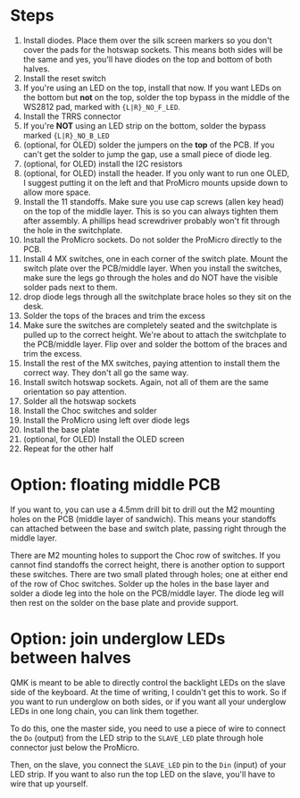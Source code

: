 # Steps
1. Install diodes. Place them over the silk screen markers so you don't cover
   the pads for the hotswap sockets. This means both sides will be the same and
   yes, you'll have diodes on the top and bottom of both halves.
1. Install the reset switch
1. If you're using an LED on the top, install that now. If you want LEDs on the
   bottom but **not** on the top, solder the top bypass in the middle of the
   WS2812 pad, marked with `{L|R}_NO_F_LED`.
1. Install the TRRS connector
1. If you're **NOT** using an LED strip on the bottom, solder the bypass marked
   `{L|R}_NO_B_LED`
1. (optional, for OLED) solder the jumpers on the **top** of the PCB. If you
   can't get the solder to jump the gap, use a small piece of diode leg.
1. (optional, for OLED) install the I2C resistors
1. (optional, for OLED) install the header. If you only want to run one OLED, I
   suggest putting it on the left and that ProMicro mounts upside down to allow
   more space.
1. Install the 11 standoffs. Make sure you use cap screws (allen key head) on
   the top of the middle layer. This is so you can always tighten them after
   assembly. A phillips head screwdriver probably won't fit through the hole in
   the switchplate.
1. Install the ProMicro sockets. Do not solder the ProMicro directly to the PCB.
1. Install 4 MX switches, one in each corner of the switch plate. Mount the
   switch plate over the PCB/middle layer. When you install the switches, make
   sure the legs go through the holes and do NOT have the visible solder pads
   next to them.
1. drop diode legs through all the switchplate brace holes so they sit on the
   desk.
1. Solder the tops of the braces and trim the excess
1. Make sure the switches are completely seated and the switchplate is pulled up
   to the correct height. We're about to attach the switchplate to the
   PCB/middle layer. Flip over and solder the bottom of the braces and trim the
   excess.
1. Install the rest of the MX switches, paying attention to install them the
   correct way. They don't all go the same way.
1. Install switch hotswap sockets. Again, not all of them are the same
   orientation so pay attention.
1. Solder all the hotswap sockets
1. Install the Choc switches and solder
1. Install the ProMicro using left over diode legs
1. Install the base plate
1. (optional, for OLED) Install the OLED screen
1. Repeat for the other half


# Option: floating middle PCB
If you want to, you can use a 4.5mm drill bit to drill out the M2 mounting holes
on the PCB (middle layer of sandwich). This means your standoffs can attached
between the base and switch plate, passing right through the middle layer.

There are M2 mounting holes to support the Choc row of switches. If you cannot
find standoffs the correct height, there is another option to support these
switches.  There are two small plated through holes; one at either end of the
row of Choc switches. Solder up the holes in the base layer and solder a diode
leg into the hole on the PCB/middle layer. The diode leg will then rest on the
solder on the base plate and provide support.

# Option: join underglow LEDs between halves
QMK is meant to be able to directly control the backlight LEDs on the slave side of the
keyboard. At the time of writing, I couldn't get this to work. So if you want to
run underglow on both sides, or if you want all your underglow LEDs in one long
chain, you can link them together.

To do this, one the master side, you need to use a piece of wire to connect the
`Do` (output) from the LED strip to the `SLAVE_LED` plate through hole connector
just below the ProMicro.

Then, on the slave, you connect the `SLAVE_LED` pin to the `Din` (input) of your
LED strip. If you want to also run the top LED on the slave, you'll have to wire
that up yourself.
